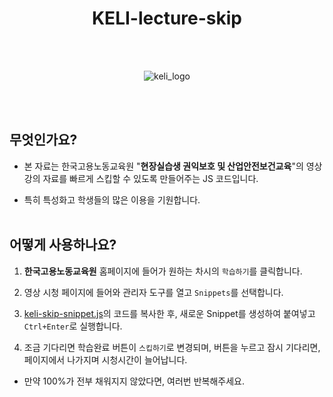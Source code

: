 <div align="center">
  
  # KELI-lecture-skip

  <br><br>
  
  ![keli_logo](https://www.keli.kr/static/common/images/www/common/w_logo.png)
  
</div><br><br>
  
## 무엇인가요?

+ 본 자료는 한국고용노동교육원 "**현장실습생 권익보호 및 산업안전보건교육**"의 영상 강의 자료를 빠르게 스킵할 수 있도록 만들어주는 JS 코드입니다.

+ 특히 특성화고 학생들의 많은 이용을 기원합니다.<br><br>

## 어떻게 사용하나요?

1.  **한국고용노동교육원** 홈페이지에 들어가 원하는 차시의 `학습하기`를 클릭합니다.

2. 영상 시청 페이지에 들어와 관리자 도구를 열고 `Snippets`를 선택합니다.

3. [keli-skip-snippet.js](https://github.com/woqm9861/KELI-lecture-skip/blob/main/keli-skip-snippet.js)의 코드를 복사한 후, 새로운 Snippet를 생성하여 붙여넣고 `Ctrl+Enter`로 실행합니다.

4. 조금 기다리면 학습완료 버튼이 `스킵하기`로 변경되며, 버튼을 누르고 잠시 기다리면, 페이지에서 나가지며 시청시간이 늘어납니다.

+ 만약 100%가 전부 채워지지 않았다면, 여러번 반복해주세요.
